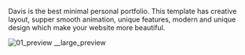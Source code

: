 Davis is the best minimal personal portfolio. This template has creative layout, supper smooth animation, unique features, modern and unique design which make your website more beautiful.

![01_preview __large_preview](https://github.com/codeplay-code/Davis-Personal-Portfolio-ReactJs-Template/assets/145067902/0db57385-7d6b-47e5-996e-54719e68c8ff)
